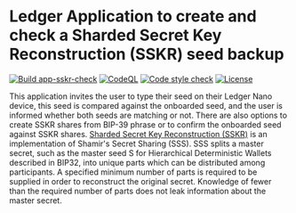 # Ledger Application to create and check a Sharded Secret Key Reconstruction (SSKR) seed backup

[![Build app-sskr-check](https://github.com/aido/app-sskr-check/actions/workflows/ci-workflow.yml/badge.svg)](https://github.com/aido/app-sskr-check/actions/workflows/ci-workflow.yml)
[![CodeQL](https://github.com/aido/app-sskr-check/actions/workflows/codeql-workflow.yml/badge.svg)](https://github.com/aido/app-sskr-check/actions/workflows/codeql-workflow.yml)
[![Code style check](https://github.com/aido/app-sskr-check/actions/workflows/lint-workflow.yml/badge.svg)](https://github.com/aido/app-sskr-check/actions/workflows/lint-workflow.yml)
[![License](https://img.shields.io/github/license/aido/app-sskr-check)](https://github.com/aido/app-sskr-check/blob/develop/LICENSE)

This application invites the user to type their seed on their Ledger Nano device, this seed is compared against the onboarded seed, and the user is informed whether both seeds are matching or not. There are also options to create SSKR shares from BIP-39 phrase or to confirm the onboarded seed against SSKR shares. [Sharded Secret Key Reconstruction (SSKR)](https://github.com/BlockchainCommons/Research/blob/master/papers/bcr-2020-011-sskr.md) is an implementation of Shamir's Secret Sharing (SSS). SSS splits a master secret, such as the master seed S for Hierarchical Deterministic Wallets described in BIP32, into unique parts which can be distributed among participants. A specified minimum number of parts is required to be supplied in order to reconstruct the original secret. Knowledge of fewer than the required number of parts does not leak information about the master secret.

